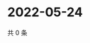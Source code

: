# 2022-05-24

共 0 条

<!-- BEGIN WEIBO -->
<!-- 最后更新时间 Tue May 24 2022 12:20:24 GMT+0800 (China Standard Time) -->

<!-- END WEIBO -->
